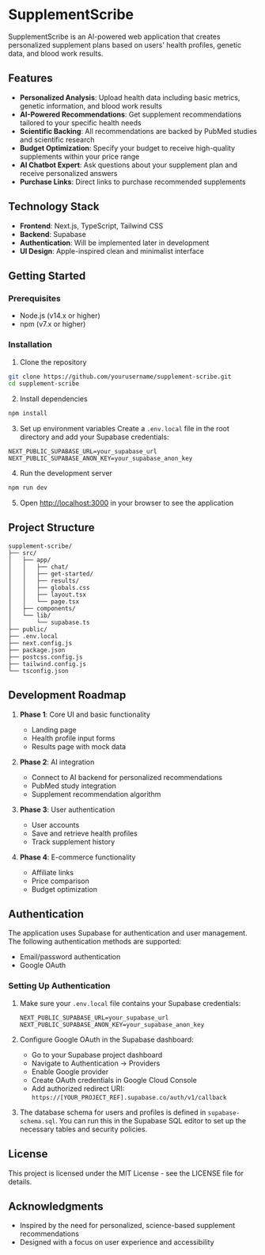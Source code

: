 # SupplementScribe

SupplementScribe is an AI-powered web application that creates personalized supplement plans based on users' health profiles, genetic data, and blood work results.

## Features

- **Personalized Analysis**: Upload health data including basic metrics, genetic information, and blood work results
- **AI-Powered Recommendations**: Get supplement recommendations tailored to your specific health needs
- **Scientific Backing**: All recommendations are backed by PubMed studies and scientific research
- **Budget Optimization**: Specify your budget to receive high-quality supplements within your price range
- **AI Chatbot Expert**: Ask questions about your supplement plan and receive personalized answers
- **Purchase Links**: Direct links to purchase recommended supplements

## Technology Stack

- **Frontend**: Next.js, TypeScript, Tailwind CSS
- **Backend**: Supabase
- **Authentication**: Will be implemented later in development
- **UI Design**: Apple-inspired clean and minimalist interface

## Getting Started

### Prerequisites

- Node.js (v14.x or higher)
- npm (v7.x or higher)

### Installation

1. Clone the repository
```bash
git clone https://github.com/yourusername/supplement-scribe.git
cd supplement-scribe
```

2. Install dependencies
```bash
npm install
```

3. Set up environment variables
Create a `.env.local` file in the root directory and add your Supabase credentials:
```
NEXT_PUBLIC_SUPABASE_URL=your_supabase_url
NEXT_PUBLIC_SUPABASE_ANON_KEY=your_supabase_anon_key
```

4. Run the development server
```bash
npm run dev
```

5. Open [http://localhost:3000](http://localhost:3000) in your browser to see the application

## Project Structure

```
supplement-scribe/
├── src/
│   ├── app/
│   │   ├── chat/
│   │   ├── get-started/
│   │   ├── results/
│   │   ├── globals.css
│   │   ├── layout.tsx
│   │   └── page.tsx
│   ├── components/
│   └── lib/
│       └── supabase.ts
├── public/
├── .env.local
├── next.config.js
├── package.json
├── postcss.config.js
├── tailwind.config.js
└── tsconfig.json
```

## Development Roadmap

1. **Phase 1**: Core UI and basic functionality
   - Landing page
   - Health profile input forms
   - Results page with mock data

2. **Phase 2**: AI integration
   - Connect to AI backend for personalized recommendations
   - PubMed study integration
   - Supplement recommendation algorithm

3. **Phase 3**: User authentication
   - User accounts
   - Save and retrieve health profiles
   - Track supplement history

4. **Phase 4**: E-commerce functionality
   - Affiliate links
   - Price comparison
   - Budget optimization

## Authentication

The application uses Supabase for authentication and user management. The following authentication methods are supported:

- Email/password authentication
- Google OAuth

### Setting Up Authentication

1. Make sure your `.env.local` file contains your Supabase credentials:
   ```
   NEXT_PUBLIC_SUPABASE_URL=your_supabase_url
   NEXT_PUBLIC_SUPABASE_ANON_KEY=your_supabase_anon_key
   ```

2. Configure Google OAuth in the Supabase dashboard:
   - Go to your Supabase project dashboard
   - Navigate to Authentication → Providers
   - Enable Google provider
   - Create OAuth credentials in Google Cloud Console
   - Add authorized redirect URI: `https://[YOUR_PROJECT_REF].supabase.co/auth/v1/callback`

3. The database schema for users and profiles is defined in `supabase-schema.sql`. You can run this in the Supabase SQL editor to set up the necessary tables and security policies.

## License

This project is licensed under the MIT License - see the LICENSE file for details.

## Acknowledgments

- Inspired by the need for personalized, science-based supplement recommendations
- Designed with a focus on user experience and accessibility 
